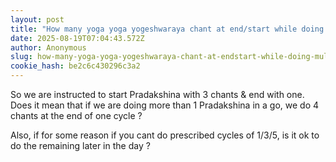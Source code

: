 ```yaml
---
layout: post
title: "How many yoga yoga yogeshwaraya chant at end/start while doing multiple pradakshina ? "
date: 2025-08-19T07:04:43.572Z
author: Anonymous
slug: how-many-yoga-yoga-yogeshwaraya-chant-at-endstart-while-doing-multiple-pradakshina-
cookie_hash: be2c6c430296c3a2
---
```


So we are instructed to start Pradakshina with 3 chants & end with one. Does it mean that if we are doing more than 1 Pradakshina in a go, we do 4 chants at the end of one cycle ?

Also, if for some reason if you cant do prescribed cycles of 1/3/5, is it ok to do the remaining later in the day ?


